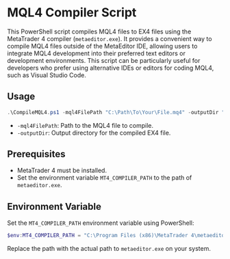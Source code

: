 # MQL4 Compiler Script

This PowerShell script compiles MQL4 files to EX4 files using the MetaTrader 4 compiler (`metaeditor.exe`). It provides a convenient way to compile MQL4 files outside of the MetaEditor IDE, allowing users to integrate MQL4 development into their preferred text editors or development environments. This script can be particularly useful for developers who prefer using alternative IDEs or editors for coding MQL4, such as Visual Studio Code.

## Usage

```powershell
.\CompileMQL4.ps1 -mql4FilePath "C:\Path\To\Your\File.mq4" -outputDir "C:\Users\User\MetaTraderFiles"
```

- `-mql4FilePath`: Path to the MQL4 file to compile.
- `-outputDir`: Output directory for the compiled EX4 file.

## Prerequisites

- MetaTrader 4 must be installed.
- Set the environment variable `MT4_COMPILER_PATH` to the path of `metaeditor.exe`.

## Environment Variable

Set the `MT4_COMPILER_PATH` environment variable using PowerShell:

```powershell
$env:MT4_COMPILER_PATH = "C:\Program Files (x86)\MetaTrader 4\metaeditor.exe"
```

Replace the path with the actual path to `metaeditor.exe` on your system.

